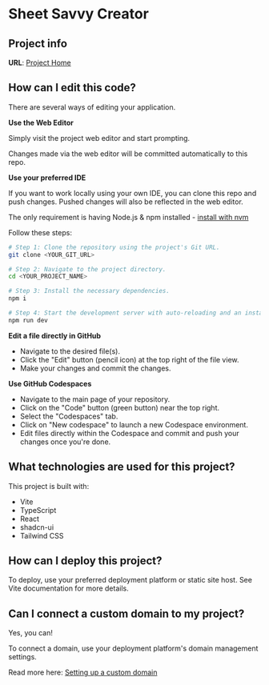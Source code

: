 # Sheet Savvy Creator

## Project info

**URL**: [Project Home](#)

## How can I edit this code?

There are several ways of editing your application.

**Use the Web Editor**

Simply visit the project web editor and start prompting.

Changes made via the web editor will be committed automatically to this repo.

**Use your preferred IDE**

If you want to work locally using your own IDE, you can clone this repo and push changes. Pushed changes will also be reflected in the web editor.

The only requirement is having Node.js & npm installed - [install with nvm](https://github.com/nvm-sh/nvm#installing-and-updating)

Follow these steps:

```sh
# Step 1: Clone the repository using the project's Git URL.
git clone <YOUR_GIT_URL>

# Step 2: Navigate to the project directory.
cd <YOUR_PROJECT_NAME>

# Step 3: Install the necessary dependencies.
npm i

# Step 4: Start the development server with auto-reloading and an instant preview.
npm run dev
```

**Edit a file directly in GitHub**

- Navigate to the desired file(s).
- Click the "Edit" button (pencil icon) at the top right of the file view.
- Make your changes and commit the changes.

**Use GitHub Codespaces**

- Navigate to the main page of your repository.
- Click on the "Code" button (green button) near the top right.
- Select the "Codespaces" tab.
- Click on "New codespace" to launch a new Codespace environment.
- Edit files directly within the Codespace and commit and push your changes once you're done.

## What technologies are used for this project?

This project is built with:

- Vite
- TypeScript
- React
- shadcn-ui
- Tailwind CSS

## How can I deploy this project?

To deploy, use your preferred deployment platform or static site host. See Vite documentation for more details.

## Can I connect a custom domain to my project?

Yes, you can!

To connect a domain, use your deployment platform's domain management settings.

Read more here: [Setting up a custom domain](https://vitejs.dev/guide/static-deploy.html)
